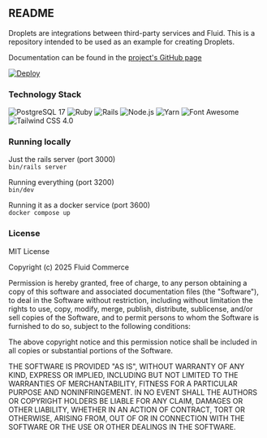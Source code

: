 ## README

Droplets are integrations between third-party services and Fluid. This is a repository intended to be used as an example for creating Droplets.

Documentation can be found in the [project's GitHub page](https://fluid-commerce.github.io/droplet-template/)

[![Deploy](https://www.herokucdn.com/deploy/button.svg)](https://www.heroku.com/deploy?template=https://github.com/fluid-commerce/droplet-template)

### Technology Stack

![PostgreSQL 17](https://img.shields.io/badge/PostgreSQL-17-336791?logo=postgresql&logoColor=white)
![Ruby](https://img.shields.io/badge/Ruby-3.4.2-CC342D?logo=ruby&logoColor=white)
![Rails](https://img.shields.io/badge/Rails-8.0.2-CC0000?logo=ruby-on-rails&logoColor=white)
![Node.js](https://img.shields.io/badge/Node.js-23.8.0-339933?logo=node.js&logoColor=white)
![Yarn](https://img.shields.io/badge/Yarn-4.7.0-2C8EBB?logo=yarn&logoColor=white)
![Font Awesome](https://img.shields.io/badge/Font_Awesome-6.7.2-528DD7?logo=fontawesome&logoColor=white)
![Tailwind CSS 4.0](https://img.shields.io/badge/Tailwind_CSS-4.0-38B2AC?logo=tailwindcss&logoColor=white)
<br>

### Running locally

Just the rails server (port 3000)<br>
`bin/rails server`

Running everything (port 3200)<br>
`bin/dev`

Running it as a docker service (port 3600)<br>
`docker compose up`

### License

MIT License

Copyright (c) 2025 Fluid Commerce

Permission is hereby granted, free of charge, to any person obtaining a copy
of this software and associated documentation files (the "Software"), to deal
in the Software without restriction, including without limitation the rights
to use, copy, modify, merge, publish, distribute, sublicense, and/or sell
copies of the Software, and to permit persons to whom the Software is
furnished to do so, subject to the following conditions:

The above copyright notice and this permission notice shall be included in all
copies or substantial portions of the Software.

THE SOFTWARE IS PROVIDED "AS IS", WITHOUT WARRANTY OF ANY KIND, EXPRESS OR
IMPLIED, INCLUDING BUT NOT LIMITED TO THE WARRANTIES OF MERCHANTABILITY,
FITNESS FOR A PARTICULAR PURPOSE AND NONINFRINGEMENT. IN NO EVENT SHALL THE
AUTHORS OR COPYRIGHT HOLDERS BE LIABLE FOR ANY CLAIM, DAMAGES OR OTHER
LIABILITY, WHETHER IN AN ACTION OF CONTRACT, TORT OR OTHERWISE, ARISING FROM,
OUT OF OR IN CONNECTION WITH THE SOFTWARE OR THE USE OR OTHER DEALINGS IN THE
SOFTWARE.
